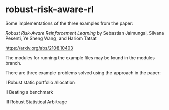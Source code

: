 # robust-risk-aware-rl
Some implementations of the three examples from the paper:

*Robust Risk-Aware Reinforcement Learning* by Sebastian Jaimungal, Silvana Pesenti, Ye Sheng Wang, and Hariom Tatsat

https://arxiv.org/abs/2108.10403

The modules for running the example files may be found in the modules branch.

There are three example problems solved using the approach in the paper:

I   Robust static portfolio allocation

II  Beating a benchmark

III Robust Statistical Arbitrage
